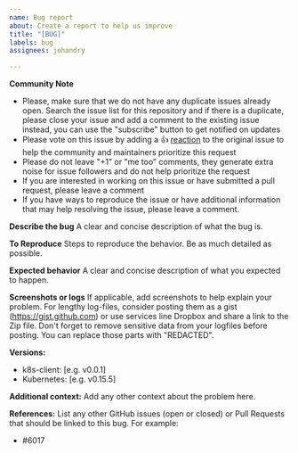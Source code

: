 ```yaml
---
name: Bug report
about: Create a report to help us improve
title: "[BUG]"
labels: bug
assignees: johandry

---
```


<!--
A great way to contribute to the project is to send a detailed report when you
encounter an issue. We always appreciate a well-written, thorough bug report,
and will thank you for it!
The GitHub issue tracker is for bug reports and feature requests. General support can be found at Slack - gophers.slack.com #terraform channel or message me directly @johandry
-->

**Community Note**

* Please, make sure that we do not have any duplicate issues already open. Search the issue list for this
repository and if there is a duplicate, please close your issue and add a comment to the existing issue instead, you can use the "subscribe" button to get notified on updates
* Please vote on this issue by adding a 👍 [reaction](https://blog.github.com/2016-03-10-add-reactions-to-pull-requests-issues-and-comments/) to the original issue to help the community and maintainers prioritize this request
* Please do not leave "+1" or "me too" comments, they generate extra noise for issue followers and do not help prioritize the request
* If you are interested in working on this issue or have submitted a pull request, please leave a comment
* If you have ways to reproduce the issue or have additional information that may help
resolving the issue, please leave a comment.

**Describe the bug**
A clear and concise description of what the bug is.

**To Reproduce**
Steps to reproduce the behavior. Be as much detailed as possible.

**Expected behavior**
A clear and concise description of what you expected to happen.

**Screenshots or logs**
If applicable, add screenshots to help explain your problem.
For lengthy log-files, consider posting them as a gist (https://gist.github.com) or use services line Dropbox and share a link to the Zip file. 
Don't forget to remove sensitive data from your logfiles before posting. You can replace those parts with "REDACTED".

**Versions:**
 - k8s-client: [e.g. v0.0.1]
 - Kubernetes: [e.g. v0.15.5]

**Additional context:**
Add any other context about the problem here.

**References:**
List any other GitHub issues (open or closed) or Pull Requests that should be linked to this bug. For example:

- #6017
